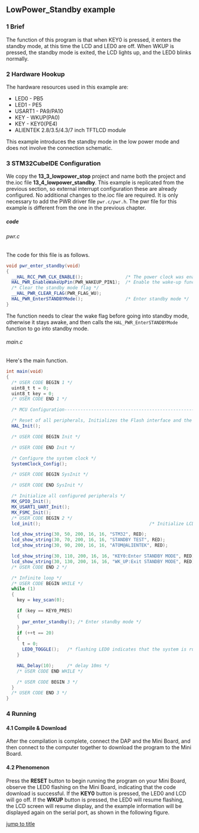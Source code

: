## LowPower_Standby example<a name="brief"></a>

### 1 Brief
The function of this program is that when KEY0 is pressed, it enters the standby mode, at this time the LCD and LED0 are off. When WKUP is pressed, the standby mode is exited, the LCD lights up, and the LED0 blinks normally.
### 2 Hardware Hookup
The hardware resources used in this example are:
+ LED0 - PB5
+ LED1 - PE5
+ USART1 - PA9/PA10
+ KEY - WKUP(PA0)
+ KEY - KEY0(PE4) 
+ ALIENTEK  2.8/3.5/4.3/7 inch TFTLCD module

This example introduces the standby mode in the low power mode and does not involve the connection schematic.

### 3 STM32CubeIDE Configuration

We copy the **13_3_lowpower_stop** project and name both the project and the.ioc file **13_4_lowpower_standby**. 
This example is replicated from the previous section, so external interrupt configuration these are already configured. No additional changes to the.ioc file are required. It is only necessary to add the PWR driver file ``pwr.c/pwr.h``. The pwr file for this example is different from the one in the previous chapter.

##### code
###### pwr.c
The code for this file is as follows.
```c#
void pwr_enter_standby(void)
{
  __HAL_RCC_PWR_CLK_ENABLE();                /* The power clock was enabled */
  HAL_PWR_EnableWakeUpPin(PWR_WAKEUP_PIN1);  /* Enable the wake-up function of the WK_UP pin */
  /* Clear the standby mode flag */
  __HAL_PWR_CLEAR_FLAG(PWR_FLAG_WU);
  HAL_PWR_EnterSTANDBYMode();                /* Enter standby mode */
}
```
The function needs to clear the wake flag before going into standby mode, otherwise it stays awake, and then calls the ``HAL_PWR_EnterSTANDBYMode`` function to go into standby mode.

###### main.c
Here's the main function.
```c#
int main(void)
{
  /* USER CODE BEGIN 1 */
  uint8_t t = 0;
  uint8_t key = 0;
  /* USER CODE END 1 */

  /* MCU Configuration--------------------------------------------------------*/

  /* Reset of all peripherals, Initializes the Flash interface and the Systick. */
  HAL_Init();

  /* USER CODE BEGIN Init */

  /* USER CODE END Init */

  /* Configure the system clock */
  SystemClock_Config();

  /* USER CODE BEGIN SysInit */

  /* USER CODE END SysInit */

  /* Initialize all configured peripherals */
  MX_GPIO_Init();
  MX_USART1_UART_Init();
  MX_FSMC_Init();
  /* USER CODE BEGIN 2 */
  lcd_init();                                         /* Initialize LCD */

  lcd_show_string(30, 50, 200, 16, 16, "STM32", RED);
  lcd_show_string(30, 70, 200, 16, 16, "STANDBY TEST", RED);
  lcd_show_string(30, 90, 200, 16, 16, "ATOM@ALIENTEK", RED);

  lcd_show_string(30, 110, 200, 16, 16, "KEY0:Enter STANDBY MODE", RED);
  lcd_show_string(30, 130, 200, 16, 16, "WK_UP:Exit STANDBY MODE", RED);
  /* USER CODE END 2 */

  /* Infinite loop */
  /* USER CODE BEGIN WHILE */
  while (1)
  {
    key = key_scan(0);

    if (key == KEY0_PRES)
    {
      pwr_enter_standby(); /* Enter standby mode */
    }
    if (++t == 20)
    {
      t = 0;
      LED0_TOGGLE();   /* flashing LED0 indicates that the system is running */
    }

    HAL_Delay(10);     /* delay 10ms */
    /* USER CODE END WHILE */

    /* USER CODE BEGIN 3 */
  }
  /* USER CODE END 3 */
}
```

### 4 Running
#### 4.1 Compile & Download
After the compilation is complete, connect the DAP and the Mini Board, and then connect to the computer together to download the program to the Mini Board.
#### 4.2 Phenomenon
Press the **RESET** button to begin running the program on your Mini Board, observe the LED0 flashing on the Mini Board, indicating that the code download is successful. If the **KEY0** button is pressed, the LED0 and LCD will go off. If the **WKUP** button is pressed, the LED0 will resume flashing, the LCD screen will resume display, and the example information will be displayed again on the serial port, as shown in the following figure.


[jump to title](#brief)